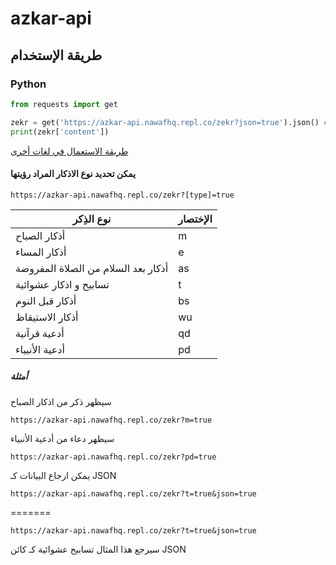 # azkar-api

## طريقة الإستخدام

### Python

```python
from requests import get

zekr = get('https://azkar-api.nawafhq.repl.co/zekr?json=true').json() # Type = dict
print(zekr['content'])
```

[طريقة الاستعمال في لغات أخرى](https://github.com/nawafalqari/azkar-api/tree/main/examples "طريقة الاستعمال في لغات أخرى")

#### يمكن تحديد نوع الاذكار المراد رؤيتها

```
https://azkar-api.nawafhq.repl.co/zekr?[type]=true
```

|     نوع الذِكر     | الإختصار     |
|--------------|-----------|
| أذكار الصباح | m      |
| أذكار المساء      | e  |
| أذكار بعد السلام من الصلاة المفروضة      | as  |
| تسابيح و اذكار عشوائية      | t |
| أذكار قبل النوم      | bs |
| أذكار الاستيقاظ      | wu |
| أدعية قرآنية      | qd |
| أدعية الأنبياء      | pd |

##### أمثلة

سيظهر ذكر من اذكار الصباح

```
https://azkar-api.nawafhq.repl.co/zekr?m=true
```

سيظهر دعاء من أدعية الأنبياء

```
https://azkar-api.nawafhq.repl.co/zekr?pd=true
```

يمكن ارجاع البيانات كـ JSON
```
https://azkar-api.nawafhq.repl.co/zekr?t=true&json=true
```

=======
```
https://azkar-api.nawafhq.repl.co/zekr?t=true&json=true
```
سيرجع هذا المثال تسابيح عشوائية كـ كائن JSON
